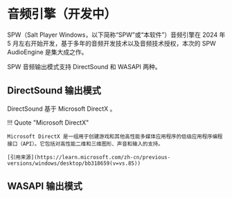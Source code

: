 # 音频引擎（开发中）

SPW（Salt Player Windows，以下简称“SPW”或“本软件”）音频引擎在 2024 年 5 月左右开始开发，基于多年的音频开发技术以及音频技术授权，本次的 SPW AudioEngine 是集大成之作。

SPW 音频输出模式支持 DirectSound 和 WASAPI 两种。

## DirectSound 输出模式

DirectSound 基于 Microsoft DirectX 。

!!! Quote "Microsoft DirectX"

    Microsoft DirectX 是一组用于创建游戏和其他高性能多媒体应用程序的低级应用程序编程接口（API）。它包括对高性能二维和三维图形、声音和输入的支持。

    [引用来源](https://learn.microsoft.com/zh-cn/previous-versions/windows/desktop/bb318659(v=vs.85))


## WASAPI 输出模式